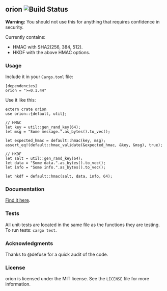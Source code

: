## orion ![Build Status](https://travis-ci.org/brycx/orion.svg?branch=master)

**Warning:** You should not use this for anything that requires confidence in security.

Currently contains:
* HMAC with SHA2(256, 384, 512).
* HKDF with the above HMAC options.

### Usage
Include it in your `Cargo.toml` file:
```
[dependencies]
orion = ">=0.1.44"
```
Use it like this:
```
extern crate orion
use orion::{default, util};

// HMAC
let key = util::gen_rand_key(64);
let msg = "Some message.".as_bytes().to_vec();

let expected_hmac = default::hmac(key, msg);
assert_eq!(default::hmac_validate(&expected_hmac, &key, &msg), true);

// HKDF
let salt = util::gen_rand_key(64);
let data = "Some data.".as_bytes().to_vec();
let info = "Some info.".as_bytes().to_vec();

let hkdf = default::hmac(salt, data, info, 64);
```


### Documentation
[Find it here](https://docs.rs/orion).

### Tests
All unit-tests are located in the same file as the functions they are testing.
To run tests: `cargo test`.

### Acknowledgments
Thanks to @defuse for a quick audit of the code.

### License
orion is licensed under the MIT license. See the `LICENSE` file for more information.

